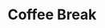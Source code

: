 ---
permalink: none

title: Coffee Break
type: social
time: 10:45-11:15

group: The Satellite Industry Today
---